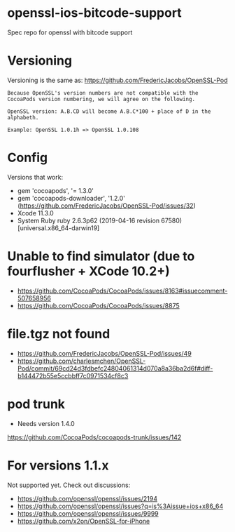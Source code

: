 # openssl-ios-bitcode-support
Spec repo for openssl with bitcode support

# Versioning
Versioning is the same as: https://github.com/FredericJacobs/OpenSSL-Pod

```
Because OpenSSL's version numbers are not compatible with the CocoaPods version numbering, we will agree on the following.

OpenSSL version: A.B.CD will become A.B.C*100 + place of D in the alphabeth.

Example: OpenSSL 1.0.1h => OpenSSL 1.0.108
```
# Config
Versions that work:

* gem 'cocoapods', '= 1.3.0'
* gem 'cocoapods-downloader', '1.2.0' (https://github.com/FredericJacobs/OpenSSL-Pod/issues/32)
* Xcode 11.3.0
* System Ruby	ruby 2.6.3p62 (2019-04-16 revision 67580) [universal.x86_64-darwin19]

# Unable to find simulator (due to fourflusher + XCode 10.2+)
- https://github.com/CocoaPods/CocoaPods/issues/8163#issuecomment-507658956
- https://github.com/CocoaPods/CocoaPods/issues/8875

# file.tgz not found
- https://github.com/FredericJacobs/OpenSSL-Pod/issues/49
- https://github.com/charlesmchen/OpenSSL-Pod/commit/69cd24d3fdbefc24804061314d070a8a36ba2d6f#diff-b144472b55e5ccbbff7c0971534cf8c3

# pod trunk
- Needs version 1.4.0

https://github.com/CocoaPods/cocoapods-trunk/issues/142

# For versions 1.1.x
Not supported yet. Check out discussions:
- https://github.com/openssl/openssl/issues/2194
- https://github.com/openssl/openssl/issues?q=is%3Aissue+ios+x86_64
- https://github.com/openssl/openssl/issues/9999
- https://github.com/x2on/OpenSSL-for-iPhone
